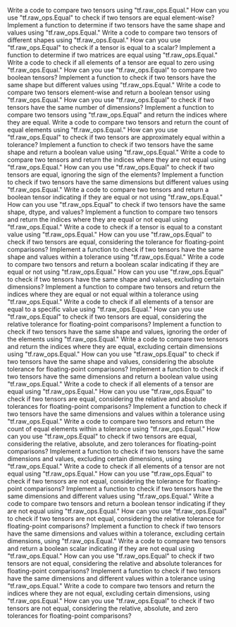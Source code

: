 Write a code to compare two tensors using "tf.raw_ops.Equal."
How can you use "tf.raw_ops.Equal" to check if two tensors are equal element-wise?
Implement a function to determine if two tensors have the same shape and values using "tf.raw_ops.Equal."
Write a code to compare two tensors of different shapes using "tf.raw_ops.Equal."
How can you use "tf.raw_ops.Equal" to check if a tensor is equal to a scalar?
Implement a function to determine if two matrices are equal using "tf.raw_ops.Equal."
Write a code to check if all elements of a tensor are equal to zero using "tf.raw_ops.Equal."
How can you use "tf.raw_ops.Equal" to compare two boolean tensors?
Implement a function to check if two tensors have the same shape but different values using "tf.raw_ops.Equal."
Write a code to compare two tensors element-wise and return a boolean tensor using "tf.raw_ops.Equal."
How can you use "tf.raw_ops.Equal" to check if two tensors have the same number of dimensions?
Implement a function to compare two tensors using "tf.raw_ops.Equal" and return the indices where they are equal.
Write a code to compare two tensors and return the count of equal elements using "tf.raw_ops.Equal."
How can you use "tf.raw_ops.Equal" to check if two tensors are approximately equal within a tolerance?
Implement a function to check if two tensors have the same shape and return a boolean value using "tf.raw_ops.Equal."
Write a code to compare two tensors and return the indices where they are not equal using "tf.raw_ops.Equal."
How can you use "tf.raw_ops.Equal" to check if two tensors are equal, ignoring the sign of the elements?
Implement a function to check if two tensors have the same dimensions but different values using "tf.raw_ops.Equal."
Write a code to compare two tensors and return a boolean tensor indicating if they are equal or not using "tf.raw_ops.Equal."
How can you use "tf.raw_ops.Equal" to check if two tensors have the same shape, dtype, and values?
Implement a function to compare two tensors and return the indices where they are equal or not equal using "tf.raw_ops.Equal."
Write a code to check if a tensor is equal to a constant value using "tf.raw_ops.Equal."
How can you use "tf.raw_ops.Equal" to check if two tensors are equal, considering the tolerance for floating-point comparisons?
Implement a function to check if two tensors have the same shape and values within a tolerance using "tf.raw_ops.Equal."
Write a code to compare two tensors and return a boolean scalar indicating if they are equal or not using "tf.raw_ops.Equal."
How can you use "tf.raw_ops.Equal" to check if two tensors have the same shape and values, excluding certain dimensions?
Implement a function to compare two tensors and return the indices where they are equal or not equal within a tolerance using "tf.raw_ops.Equal."
Write a code to check if all elements of a tensor are equal to a specific value using "tf.raw_ops.Equal."
How can you use "tf.raw_ops.Equal" to check if two tensors are equal, considering the relative tolerance for floating-point comparisons?
Implement a function to check if two tensors have the same shape and values, ignoring the order of the elements using "tf.raw_ops.Equal."
Write a code to compare two tensors and return the indices where they are equal, excluding certain dimensions using "tf.raw_ops.Equal."
How can you use "tf.raw_ops.Equal" to check if two tensors have the same shape and values, considering the absolute tolerance for floating-point comparisons?
Implement a function to check if two tensors have the same dimensions and return a boolean value using "tf.raw_ops.Equal."
Write a code to check if all elements of a tensor are equal using "tf.raw_ops.Equal."
How can you use "tf.raw_ops.Equal" to check if two tensors are equal, considering the relative and absolute tolerances for floating-point comparisons?
Implement a function to check if two tensors have the same dimensions and values within a tolerance using "tf.raw_ops.Equal."
Write a code to compare two tensors and return the count of equal elements within a tolerance using "tf.raw_ops.Equal."
How can you use "tf.raw_ops.Equal" to check if two tensors are equal, considering the relative, absolute, and zero tolerances for floating-point comparisons?
Implement a function to check if two tensors have the same dimensions and values, excluding certain dimensions, using "tf.raw_ops.Equal."
Write a code to check if all elements of a tensor are not equal using "tf.raw_ops.Equal."
How can you use "tf.raw_ops.Equal" to check if two tensors are not equal, considering the tolerance for floating-point comparisons?
Implement a function to check if two tensors have the same dimensions and different values using "tf.raw_ops.Equal."
Write a code to compare two tensors and return a boolean tensor indicating if they are not equal using "tf.raw_ops.Equal."
How can you use "tf.raw_ops.Equal" to check if two tensors are not equal, considering the relative tolerance for floating-point comparisons?
Implement a function to check if two tensors have the same dimensions and values within a tolerance, excluding certain dimensions, using "tf.raw_ops.Equal."
Write a code to compare two tensors and return a boolean scalar indicating if they are not equal using "tf.raw_ops.Equal."
How can you use "tf.raw_ops.Equal" to check if two tensors are not equal, considering the relative and absolute tolerances for floating-point comparisons?
Implement a function to check if two tensors have the same dimensions and different values within a tolerance using "tf.raw_ops.Equal."
Write a code to compare two tensors and return the indices where they are not equal, excluding certain dimensions, using "tf.raw_ops.Equal."
How can you use "tf.raw_ops.Equal" to check if two tensors are not equal, considering the relative, absolute, and zero tolerances for floating-point comparisons?